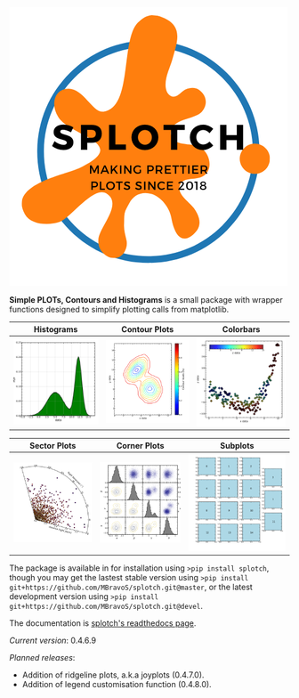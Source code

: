 <img src="/example_images/SPLOTCH_logo.png" alt="drawing" width="500"/>

**Simple PLOTs, Contours and Histograms** is a small package with wrapper functions designed to simplify plotting calls from matplotlib.

 Histograms                | Contour Plots             | Colorbars                 
:---:|:---:|:---:
| ![hist](/example_images/example_hist.png) |  ![contours](/example_images/example_contours.png) | ![colorbar](/example_images/example_colorbar.png) |

| Sector Plots             | Corner Plots              | Subplots                
:---:|:---:|:---:
| ![sector](/example_images/example_sectorplot.png) | ![corner](/example_images/example_cornerplot.png)  |  ![subplots](/example_images/example_subplots.png) | 


The package is available in for installation using `>pip install splotch`, though you may get the lastest stable version using `>pip install git+https://github.com/MBravoS/splotch.git@master`, or the latest development version using `>pip install git+https://github.com/MBravoS/splotch.git@devel`.

The documentation is [splotch's readthedocs page](https://splotch.readthedocs.io/en/latest/). 

*Current version*: 0.4.6.9

*Planned releases*:
* Addition of ridgeline plots, a.k.a joyplots (0.4.7.0).
* Addition of legend customisation function (0.4.8.0).
